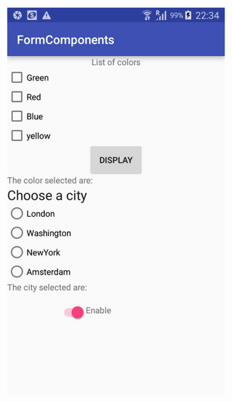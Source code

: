 ![alt text](https://github.com/codesqills/Android_basics/blob/master/FormComponents/Screenshot_2017-08-07_223417.jpg)
